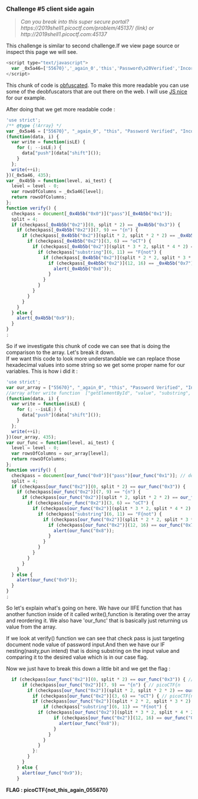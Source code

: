 <h3>Challenge #5 client side again </h3>

<blockquote><i>Can you break into this super secure portal? https://2019shell1.picoctf.com/problem/45137/ (link) or http://2019shell1.picoctf.com:45137</i></blockquote>  

This challenge is similar to second challenge.If we view page source or inspect this page we will see.  

```javascript
<script type="text/javascript">
  var _0x5a46=['55670}','_again_0','this','Password\x20Verified','Incorrect\x20password','getElementById','value','substring','picoCTF{','not_this'];(function(_0x4bd822,_0x2bd6f7){var _0xb4bdb3=function(_0x1d68f6){while(--_0x1d68f6){_0x4bd822['push'](_0x4bd822['shift']());}};_0xb4bdb3(++_0x2bd6f7);}(_0x5a46,0x1b3));var _0x4b5b=function(_0x2d8f05,_0x4b81bb){_0x2d8f05=_0x2d8f05-0x0;var _0x4d74cb=_0x5a46[_0x2d8f05];return _0x4d74cb;};function verify(){checkpass=document[_0x4b5b('0x0')]('pass')[_0x4b5b('0x1')];split=0x4;if(checkpass[_0x4b5b('0x2')](0x0,split*0x2)==_0x4b5b('0x3')){if(checkpass[_0x4b5b('0x2')](0x7,0x9)=='{n'){if(checkpass[_0x4b5b('0x2')](split*0x2,split*0x2*0x2)==_0x4b5b('0x4')){if(checkpass[_0x4b5b('0x2')](0x3,0x6)=='oCT'){if(checkpass[_0x4b5b('0x2')](split*0x3*0x2,split*0x4*0x2)==_0x4b5b('0x5')){if(checkpass['substring'](0x6,0xb)=='F{not'){if(checkpass[_0x4b5b('0x2')](split*0x2*0x2,split*0x3*0x2)==_0x4b5b('0x6')){if(checkpass[_0x4b5b('0x2')](0xc,0x10)==_0x4b5b('0x7')){alert(_0x4b5b('0x8'));}}}}}}}}else{alert(_0x4b5b('0x9'));}}
</script>
```
This chunk of code is <a href="https://en.wikipedia.org/wiki/Obfuscation_(software)"  >obfuscated</a>. To make this more readable you can use some of the deobfuscators that are out there on the web. I will use <a href="http://www.jsnice.org/">JS nice</a> for our example.  

After doing that we get more readable code :  

```javascript  
'use strict';
/** @type {!Array} */
var _0x5a46 = ["55670}", "_again_0", "this", "Password Verified", "Incorrect password", "getElementById", "value", "substring", "picoCTF{", "not_this"];
(function(data, i) {
  var write = function(isLE) {
    for (; --isLE;) {
      data["push"](data["shift"]());
    }
  };
  write(++i);
})(_0x5a46, 435);
var _0x4b5b = function(level, ai_test) {
  level = level - 0;
  var rowsOfColumns = _0x5a46[level];
  return rowsOfColumns;
};
function verify() {
  checkpass = document[_0x4b5b("0x0")]("pass")[_0x4b5b("0x1")];
  split = 4;
  if (checkpass[_0x4b5b("0x2")](0, split * 2) == _0x4b5b("0x3")) {
    if (checkpass[_0x4b5b("0x2")](7, 9) == "{n") {
      if (checkpass[_0x4b5b("0x2")](split * 2, split * 2 * 2) == _0x4b5b("0x4")) {
        if (checkpass[_0x4b5b("0x2")](3, 6) == "oCT") {
          if (checkpass[_0x4b5b("0x2")](split * 3 * 2, split * 4 * 2) == _0x4b5b("0x5")) {
            if (checkpass["substring"](6, 11) == "F{not") {
              if (checkpass[_0x4b5b("0x2")](split * 2 * 2, split * 3 * 2) == _0x4b5b("0x6")) {
                if (checkpass[_0x4b5b("0x2")](12, 16) == _0x4b5b("0x7")) {
                  alert(_0x4b5b("0x8"));
                }
              }
            }
          }
        }
      }
    }
  } else {
    alert(_0x4b5b("0x9"));
  }
}
;  
```
So if we investigate this chunk of code we can see that is doing the comparison to the array. Let's break it down.  
If we want this code to look more understandable we can replace those hexadecimal values into some string so we get some proper name for our variables.
This is how i did it :  

```javascript  
'use strict';
var our_array = ["55670}", "_again_0", "this", "Password Verified", "Incorrect password", "getElementById", "value", "substring", "picoCTF{", "not_this"];
//array after write function  ["getElementById", "value", "substring", "picoCTF{", "not_this", "55670}", "_again_0", "this", "Password Verified", "Incorrect password"]
(function(data, i) {
  var write = function(isLE) {
    for (; --isLE;) {
      data["push"](data["shift"]());
    }
  };
  write(++i);
})(our_array, 435);
var our_func = function(level, ai_test) {
  level = level - 0;
  var rowsOfColumns = our_array[level];
  return rowsOfColumns;
};
function verify() {
  checkpass = document[our_func("0x0")]("pass")[our_func("0x1")]; // document.getElementyById('pass').value
  split = 4;
  if (checkpass[our_func("0x2")](0, split * 2) == our_func("0x3")) {
    if (checkpass[our_func("0x2")](7, 9) == "{n") {
      if (checkpass[our_func("0x2")](split * 2, split * 2 * 2) == our_func("0x4")) {
        if (checkpass[our_func("0x2")](3, 6) == "oCT") {
          if (checkpass[our_func("0x2")](split * 3 * 2, split * 4 * 2) == our_func("0x5")) {
            if (checkpass["substring"](6, 11) == "F{not") {
              if (checkpass[our_func("0x2")](split * 2 * 2, split * 3 * 2) == our_func("0x6")) {
                if (checkpass[our_func("0x2")](12, 16) == our_func("0x7")) {
                  alert(our_func("0x8"));
                }
              }
            }
          }
        }
      }
    }
  } else {
    alert(our_func("0x9"));
  }
}
;
```  

So let's explain what's going on here. We have our IIFE function that has another function inside of it called write(),function is iterating over the array and reordering it. We also have 'our_func' that is basically just returning us value  from the array.  

If we look at verify() function we can see that check pass is just targeting document node value of password input.And then we have our IF nesting(nasty,pun intend) that is doing substring on the input value and comparing it to the desired value which is in our case flag.

Now we just have to break this down a little bit and we get the flag :   

```javascript
  if (checkpass[our_func("0x2")](0, split * 2) == our_func("0x3")) { // picoCTF{ 
      if (checkpass[our_func("0x2")](7, 9) == "{n") { // picoCTF{n
        if (checkpass[our_func("0x2")](split * 2, split * 2 * 2) == our_func("0x4")) { // picoCTF{not_this == not_this
          if (checkpass[our_func("0x2")](3, 6) == "oCT") { // picoCTF{not_this substring(3,6) == oCT
          if (checkpass[our_func("0x2")](split * 2 * 2, split * 3 * 2) == our_func("0x6")) {//picoCTF{not_this_again_0
              if (checkpass["substring"](6, 11) == "F{not") { 
            if (checkpass[our_func("0x2")](split * 3 * 2, split * 4 * 2) == our_func("0x5")) {// picoCTF{not_this_again_055670}
                  if (checkpass[our_func("0x2")](12, 16) == our_func("0x7")) {
                    alert(our_func("0x8"));
                  }
                }
              }
            }
          }:
        }
      }
    } else {
      alert(our_func("0x9"));
    }
```

<b>FLAG : picoCTF{not_this_again_055670} </b>


